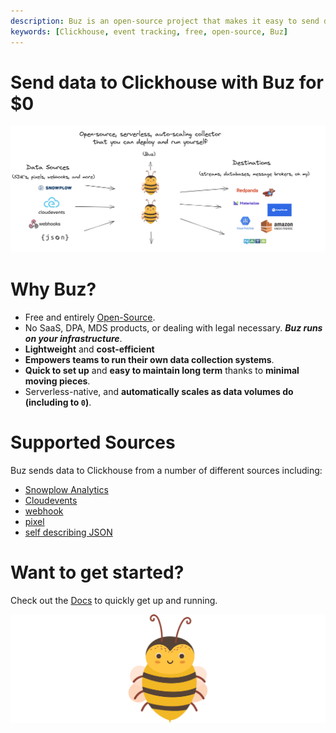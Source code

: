 ```yaml
---
description: Buz is an open-source project that makes it easy to send data to Clickhouse
keywords: [Clickhouse, event tracking, free, open-source, Buz]
---
```


# Send data to Clickhouse with Buz for $0

![buzz](../../../static/img/buzflow.png)


# Why Buz?

- Free and entirely [Open-Source](https://github.com/silverton-io/buz).
- No SaaS, DPA, MDS products, or dealing with legal necessary. ***Buz runs on your infrastructure***.
- **Lightweight** and **cost-efficient**
- **Empowers teams to run their own data collection systems**.
- **Quick to set up** and **easy to maintain long term** thanks to **minimal moving pieces**.
- Serverless-native, and **automatically scales as data volumes do (including to `0`)**.


# Supported Sources

Buz sends data to Clickhouse from a number of different sources including:

- [Snowplow Analytics](/sources/snowplow-analytics)
- [Cloudevents](/sources/cloudevents)
- [webhook](/sources/webhook)
- [pixel](/sources/pixel)
- [self describing JSON](/sources/self-describing-json)


# Want to get started?

Check out the [Docs](/) to quickly get up and running.


![buzz](../../../static/img/buzz.png)
